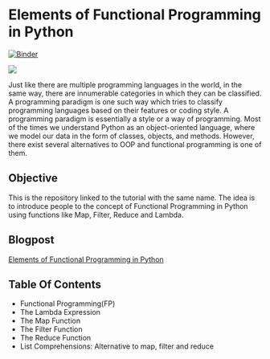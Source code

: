 # Elements of Functional Programming in Python

[![Binder](https://mybinder.org/badge_logo.svg)](https://mybinder.org/v2/gh/parulnith/Elements-of-Functional-Programming-in-Python/master)

![](https://cdn-images-1.medium.com/max/800/1*TOsk9zG2gpYmf5d2JmIcUA.png)

Just like there are multiple programming languages in the world, in the same way, there are innumerable categories in which they can be classified. A programming paradigm is one such way which tries to classify programming languages based on their features or coding style. A programming paradigm is essentially a style or a way of programming.
Most of the times we understand Python as an object-oriented language, where we model our data in the form of classes, objects, and methods. However, there exist several alternatives to OOP and functional programming is one of them.

## Objective
This is the repository linked to the tutorial with the same name. The idea is to introduce people to the concept of Functional Programming in Python using functions like Map, Filter, Reduce and Lambda.

## Blogpost
[Elements of Functional Programming in Python](https://medium.com/p/1b295ea5bbe0/edit)

## Table Of Contents

* Functional Programming(FP)
* The Lambda Expression
* The Map Function
* The Filter Function
* The Reduce Function
* List Comprehensions: Alternative to map, filter and reduce




